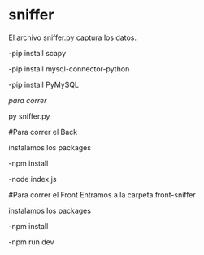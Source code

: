 # sniffer

El archivo sniffer.py captura los datos.

-pip install scapy

-pip install mysql-connector-python

-pip install PyMySQL

*para correr*

py sniffer.py


#Para correr el Back

instalamos los packages

-npm install

-node index.js


#Para correr el Front
Entramos a la carpeta front-sniffer

instalamos los packages

-npm install

-npm run dev
